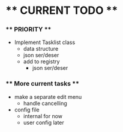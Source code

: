 # ** CURRENT TODO **

### ** PRIORITY **
* Implement Tasklist class
    * data structure
    * json ser/deser
    * add to registry
        * json ser/deser


### ** More current tasks **
* make a separate edit menu
    * handle cancelling
* config file
    * internal for now
    * user config later


